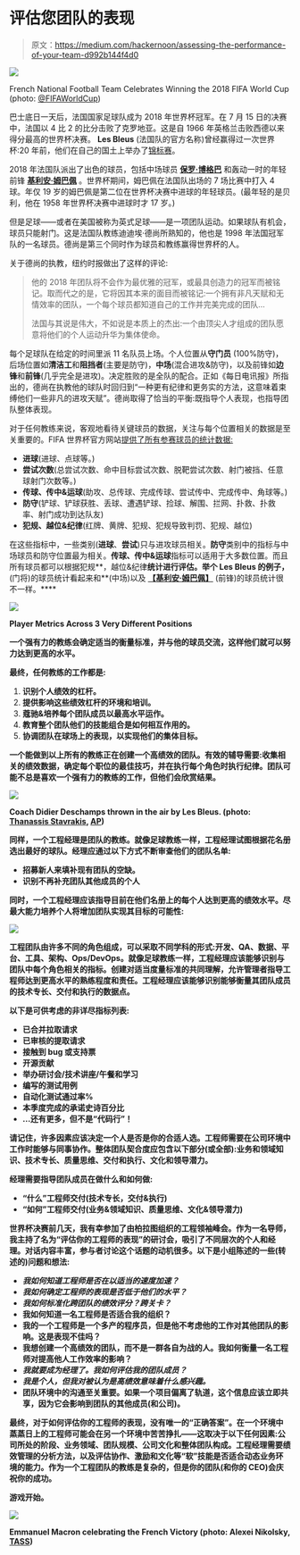# 评估您团队的表现

> 原文：<https://medium.com/hackernoon/assessing-the-performance-of-your-team-d992b144f4d0>

![](img/5cbf037d397a55bace93f25d30dd1574.png)

French National Football Team Celebrates Winning the 2018 FIFA World Cup (photo: [@FIFAWorldCup](https://twitter.com/FIFAWorldCup/status/1018551158053507073))

巴士底日一天后，法国国家足球队成为 2018 年世界杯冠军。在 7 月 15 日的决赛中，法国以 4 比 2 的比分击败了克罗地亚。这是自 1966 年英格兰击败西德以来得分最高的世界杯决赛。 **Les Bleus** (法国队的官方名称)曾经赢得过一次世界杯:20 年前，他们在自己的国土上举办了[锦标赛](https://hackernoon.com/tagged/tournament)。

2018 年法国队派出了出色的球员，包括中场球员 [**保罗·博格巴**](https://twitter.com/paulpogba) 和轰动一时的年轻前锋 [**基利安·姆巴佩**](https://twitter.com/KMbappe) 。世界杯期间，姆巴佩在法国队出场的 7 场比赛中打入 4 球。年仅 19 岁的姆巴佩是第二位在世界杯决赛中进球的年轻球员。(最年轻的是贝利，他在 1958 年世界杯决赛中进球时才 17 岁。)

但是足球——或者在美国被称为英式足球——是一项团队运动。如果球队有机会，球员只能射门。这是法国队教练迪迪埃·德尚所熟知的，他也是 1998 年法国冠军队的一名球员。德尚是第三个同时作为球员和教练赢得世界杯的人。

关于德尚的执教，纽约时报做出了这样的评论:

> 他的 2018 年团队将不会作为最优雅的冠军，或最具创造力的冠军而被铭记。取而代之的是，它将因其本来的面目而被铭记:一个拥有非凡天赋和无情效率的团队，一个每个球员都知道自己的工作并完美完成的团队…
> 
> 法国与其说是伟大，不如说是本质上的杰出:一个由顶尖人才组成的团队愿意将他们的个人运动升华为集体使命。

每个足球队在给定的时间里派 11 名队员上场。个人位置从**守门员** (100%防守)，后场位置如**清洁工**和**阻挡者**(主要是防守)，**中场**(混合进攻&防守)，以及前锋如**边锋**和**前锋**(几乎完全是进攻)。决定胜败的是全队的配合。正如《每日电讯报》所指出的，德尚在执教他的球队时回归到“一种更有纪律和更务实的方法，这意味着束缚他们一些非凡的进攻天赋”。德尚取得了恰当的平衡:既指导个人表现，也指导团队整体表现。

对于任何教练来说，客观地看待关键球员的数据，关注与每个位置相关的数据是至关重要的。FIFA 世界杯官方网站[提供了所有参赛球员的统计数据:](https://www.fifa.com/worldcup/players/browser/#player-by-team)

*   **进球**(进球、点球等。)
*   **尝试次数**(总尝试次数、命中目标尝试次数、脱靶尝试次数、射门被挡、任意球射门次数等。)
*   **传球、传中&运球**(助攻、总传球、完成传球、尝试传中、完成传中、角球等。)
*   **防守**(铲球、铲球获胜、丢球、遭遇铲球、捡球、解围、拦网、扑救、扑救率、射门成功到达队友)
*   **犯规、越位&纪律**(红牌、黄牌、犯规、犯规导致判罚、犯规、越位)

在这些指标中，一些类别(**进球**、**尝试**)只与进攻球员相关。**防守**类别中的指标与中场球员和防守位置最为相关。**传球、传中&运球**指标可以适用于大多数位置。而且所有球员都可以根据犯规**，越位&纪律**统计进行评估。举个 Les Bleus 的例子，[](https://www.fifa.com/worldcup/players/player/297105/)**(门将)的球员统计看起来和[](https://www.fifa.com/worldcup/players/player/367388/)**(中场)以及 [**【基利安·姆巴佩】**](https://www.fifa.com/worldcup/players/player/389867/) (前锋)的球员统计很不一样。****

****![](img/572b33979c161ffa37f76c203110ef8e.png)****

****Player Metrics Across 3 Very Different Positions****

****一个强有力的教练会确定适当的衡量标准，并与他的球员交流，这样他们就可以努力达到更高的水平。****

****最终，任何教练的工作都是:****

1.  ****识别个人绩效的杠杆。****
2.  ****提供影响这些绩效杠杆的环境和培训。****
3.  ****蔻驰&培养每个团队成员以最高水平运作。****
4.  ****教育整个团队他们的技能组合是如何相互作用的。****
5.  ****协调团队在球场上的表现，以实现他们的集体目标。****

****一个能做到以上所有的教练正在创建一个高绩效的团队。有效的辅导需要:收集相关的绩效数据，确定每个职位的最佳技巧，并在执行每个角色时执行纪律。团队可能不总是喜欢一个强有力的教练的工作，但他们会欣赏结果。****

****![](img/8990606596a3797cf86efcc2754eeadf.png)****

****Coach Didier Deschamps thrown in the air by Les Bleus. (photo: [Thanassis Stavrakis](https://twitter.com/TStavrak), [AP](https://twitter.com/AP))****

****同样，一个工程经理是团队的教练。就像足球教练一样，工程经理试图根据花名册选出最好的球队。经理应通过以下方式不断审查他们的团队名单:****

*   ****招募新人来填补现有团队的空缺。****
*   ****识别不再补充团队其他成员的个人****

****同时，一个工程经理应该指导目前在他们名册上的每个人达到更高的绩效水平。尽最大能力培养个人将增加团队实现其目标的可能性:****

****![](img/0d88a9059ed90db9a98d867482167a40.png)****

****工程团队由许多不同的角色组成，可以采取不同学科的形式:开发、QA、数据、平台、工具、架构、Ops/DevOps。就像足球教练一样，工程经理应该能够识别与团队中每个角色相关的指标。创建对适当度量标准的共同理解，允许管理者指导工程师达到更高水平的熟练程度和责任。工程经理应该能够识别能够衡量其团队成员的技术专长、交付和执行的数据点。****

****以下是可供考虑的非详尽指标列表:****

*   ****已合并拉取请求****
*   ****已审核的提取请求****
*   ****接触到 bug 或支持票****
*   ****开源贡献****
*   ****举办研讨会/技术讲座/午餐和学习****
*   ****编写的测试用例****
*   ****自动化测试通过率%****
*   ****本季度完成的承诺史诗百分比****
*   ****…还有更多，但**不是**“代码行”！****

****请记住，许多因素应该决定一个人是否是你的合适人选。工程师需要在公司环境中工作时能够与同事协作。整体团队契合度应包含以下部分(或全部):业务和领域知识、技术专长、质量思维、交付和执行、文化和领导潜力。****

****经理需要指导团队成员在**做什么**和**如何**做:****

*   ******“什么”工程师交付**(技术专长，交付&执行)****
*   ******“如何”工程师交付**(业务&领域知识、质量思维、文化&领导潜力)****

****世界杯决赛前几天，我有幸参加了由柏拉图组织的工程领袖峰会。作为一名导师，我主持了名为**“评估你的工程师的表现”**的研讨会，吸引了不同层次的个人和经理。对话内容丰富，参与者讨论这个话题的动机很多。以下是小组陈述的一些(转述的)问题和想法:****

*   *****我如何知道工程师是否在以适当的速度加速？*****
*   *****我如何确定工程师的表现是否低于他们的水平？*****
*   *****我如何标准化跨团队的绩效评分？跨关卡？*****
*   ****我如何知道一名工程师是否适合我的组织？****
*   ****我的一个工程师是一个多产的程序员，但是他不考虑他的工作对其他团队的影响。这是表现不佳吗？****
*   ****我想创建一个高绩效的团队，而不是一群各自为战的人。我如何衡量一名工程师对提高他人工作效率的影响？****
*   *****我就要成为经理了。我如何评估我的团队成员？*****
*   *****我是个人，但我对被认为是高绩效意味着什么感兴趣。*****
*   ****团队环境中的沟通至关重要。如果一个项目偏离了轨道，这个信息应该立即共享，因为它会影响到团队的其他成员(和公司)。****

****最终，对于如何评估你的工程师的表现，没有唯一的“正确答案”。在一个环境中蒸蒸日上的工程师可能会在另一个环境中苦苦挣扎——这取决于以下任何因素:公司所处的阶段、业务领域、团队规模、公司文化和整体团队构成。工程经理需要绩效管理的分析方法，以及评估协作、激励和文化等“软”技能是否适合动态业务环境的能力。作为一个工程团队的教练是复杂的，但是你的团队(和你的 CEO)会庆祝你的成功。****

****游戏开始。****

****![](img/0455ce457fca00f939fb3046048b495d.png)****

****Emmanuel Macron celebrating the French Victory (photo: Alexei Nikolsky, [TASS](https://twitter.com/tass_agency))****
